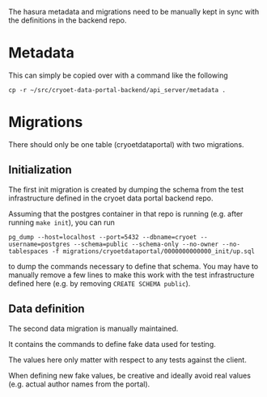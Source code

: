 The hasura metadata and migrations need to be manually kept in sync with the definitions in the backend repo.

# Metadata

This can simply be copied over with a command like the following

```shell
cp -r ~/src/cryoet-data-portal-backend/api_server/metadata .
```

# Migrations

There should only be one table (cryoetdataportal) with two migrations.

## Initialization

The first init migration is created by dumping the schema from the test infrastructure defined in the cryoet data portal backend repo.

Assuming that the postgres container in that repo is running (e.g. after running `make init`), you can run

```
pg_dump --host=localhost --port=5432 --dbname=cryoet --username=postgres --schema=public --schema-only --no-owner --no-tablespaces -f migrations/cryoetdataportal/0000000000000_init/up.sql
```

to dump the commands necessary to define that schema. You may have to manually remove a few lines to make this work with the test infrastructure defined here (e.g. by removing `CREATE SCHEMA public`).

## Data definition

The second data migration is manually maintained.

It contains the commands to define fake data used for testing.

The values here only matter with respect to any tests against the client.

When defining new fake values, be creative and ideally avoid real values (e.g. actual author names from the portal).
